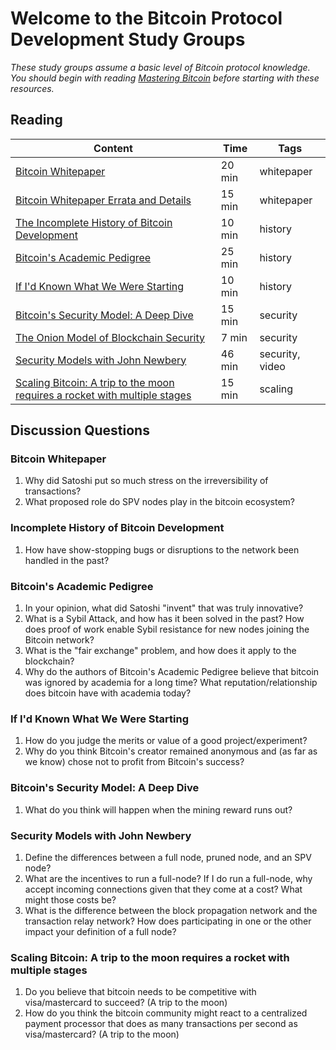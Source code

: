 # Welcome to the Bitcoin Protocol Development Study Groups

*These study groups assume a basic level of Bitcoin protocol knowledge. You should begin with reading [Mastering Bitcoin](https://github.com/bitcoinbook/bitcoinbook) before starting with these resources.*

## Reading

| Content                                                                                       | Time  | Tags                    |
|-----------------------------------------------------------------------------------------------|-------|-------------------------|
[Bitcoin Whitepaper](https://bitcoin.org/bitcoin.pdf) | 20 min | whitepaper |
[Bitcoin Whitepaper Errata and Details](https://gist.github.com/harding/dabea3d83c695e6b937bf090eddf2bb3) | 15 min | whitepaper |
[The Incomplete History of Bitcoin Development](https://b10c.me/blog/004-the-incomplete-history-of-bitcoin-development/) | 10 min | history |
[Bitcoin's Academic Pedigree](https://queue.acm.org/detail.cfm?id=3136559) | 25 min | history |
[If I'd Known What We Were Starting](https://www.linkedin.com/pulse/id-known-what-we-were-starting-ray-dillinger/) | 10 min | history |
[Bitcoin's Security Model: A Deep Dive](https://www.coindesk.com/bitcoins-security-model-deep-dive) | 15 min | security |
[The Onion Model of Blockchain Security](https://insights.deribit.com/market-research/the-onion-model-of-blockchain-security-part-1/) | 7 min | security |
[Security Models with John Newbery](http://diyhpl.us/wiki/transcripts/chaincode-labs/2019-06-17-john-newbery-security-models/) | 46 min | security, video |
[Scaling Bitcoin: A trip to the moon requires a rocket with multiple stages](https://www.reddit.com/r/Bitcoin/comments/438hx0/a_trip_to_the_moon_requires_a_rocket_with/) | 15 min | scaling |

## Discussion Questions

### Bitcoin Whitepaper

1. Why did Satoshi put so much stress on the irreversibility of transactions?
1. What proposed role do SPV nodes play in the bitcoin ecosystem?

### Incomplete History of Bitcoin Development

1. How have show-stopping bugs or disruptions to the network been handled in the past?

### Bitcoin's Academic Pedigree

1. In your opinion, what did Satoshi "invent" that was truly innovative?
1. What is a Sybil Attack, and how has it been solved in the past? How does proof of work enable Sybil resistance for new nodes joining the Bitcoin network?
1. What is the "fair exchange" problem, and how does it apply to the blockchain?
1. Why do the authors of Bitcoin's Academic Pedigree believe that bitcoin was ignored by academia for a long time? What reputation/relationship does bitcoin have with academia today?

### If I'd Known What We Were Starting

1. How do you judge the merits or value of a good project/experiment?
1. Why do you think Bitcoin's creator remained anonymous and (as far as we know) chose not to profit from Bitcoin's success?

### Bitcoin's Security Model: A Deep Dive

1. What do you think will happen when the mining reward runs out?

### Security Models with John Newbery

1. Define the differences between a full node, pruned node, and an SPV node?
1. What are the incentives to run a full-node? If I do run a full-node, why accept incoming connections given that they come at a cost? What might those costs be?
1. What is the difference between the block propagation network and the transaction relay network? How does participating in one or the other impact your definition of a full node?

### Scaling Bitcoin: A trip to the moon requires a rocket with multiple stages

1. Do you believe that bitcoin needs to be competitive with visa/mastercard to succeed? (A trip to the moon)
1. How do you think the bitcoin community might react to a centralized payment processor that does as many transactions per second as visa/mastercard? (A trip to the moon)
